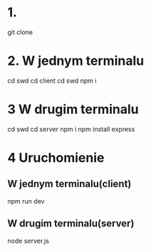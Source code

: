 # 1.
git clone 

# 2. W jednym terminalu
cd swd
cd client
cd swd
npm i

# 3 W drugim terminalu
cd swd
cd server
npm i
npm install express

# 4 Uruchomienie
## W jednym terminalu(client)
npm run dev

## W drugim terminalu(server)
node server.js

